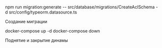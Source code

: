 npm run migration:generate -- src/database/migrations/CreateAclSchema -d src/config/typeorm.datasource.ts

Создание миграции

docker-compose up -d
docker-compose down

Поднятие и закрытие динамы